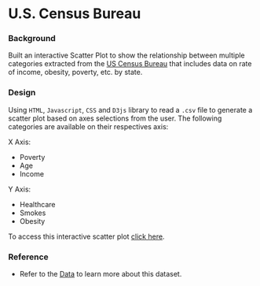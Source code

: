 # U.S. Census Bureau

### Background
Built an interactive Scatter Plot to show the relationship between multiple categories extracted from the [US Census Bureau](https://data.census.gov/cedsci/) that includes data on rate of income, obesity, poverty, etc. by state.

###  Design


Using `HTML`, `Javascript`, `CSS` and `D3js` library to read a `.csv` file to generate a scatter plot based on axes selections from the user. The following categories are available on their respectives axis:

X Axis:
* Poverty
* Age
* Income

Y Axis:
* Healthcare
* Smokes
* Obesity

To access this interactive scatter plot [click here](https://gucaselo.github.io/D3/).

### Reference
* Refer to the [Data](assets/data/data.csv) to learn more about this dataset.

